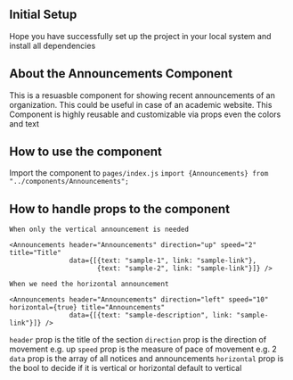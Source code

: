 ## Initial Setup

Hope you have successfully set up the project in your local system and install all dependencies

## About the Announcements Component

This is a resuasble component for showing recent announcements of an organization. This could be useful in case of an academic website. This Component is highly reusable and customizable via props even the colors and text

## How to use the component

Import the component to `pages/index.js`
`import {Announcements} from "../components/Announcements";`

## How to handle props to the component

```
When only the vertical announcement is needed

<Announcements header="Announcements" direction="up" speed="2" title="Title"
               data={[{text: "sample-1", link: "sample-link"},
                      {text: "sample-2", link: "sample-link"}]} />

When we need the horizontal announcement

<Announcements header="Announcements" direction="left" speed="10" horizontal={true} title="Announcements"
               data={[{text: "sample-description", link: "sample-link"}]} />
```

`header` prop is the title of the section
`direction` prop is the direction of movement e.g. up
`speed` prop is the measure of pace of movement e.g. 2
`data` prop is the array of all notices and announcements
`horizontal` prop is the bool to decide if it is vertical or horizontal default to vertical
